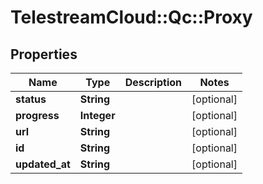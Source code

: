 # TelestreamCloud::Qc::Proxy

## Properties
Name | Type | Description | Notes
------------ | ------------- | ------------- | -------------
**status** | **String** |  | [optional] 
**progress** | **Integer** |  | [optional] 
**url** | **String** |  | [optional] 
**id** | **String** |  | [optional] 
**updated_at** | **String** |  | [optional] 


